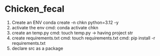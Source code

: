 # Chicken_fecal

1. Create an ENV
conda create -n chkn python=3.12 -y
2. activate the env
cmd: conda activate chkn
3. create an temp.py
cmd: touch temp.py -> having project str
4. create requirements.txt
cmd: touch requirements.txt
cmd: pip install -r requirements.txt
5. declare src as a package